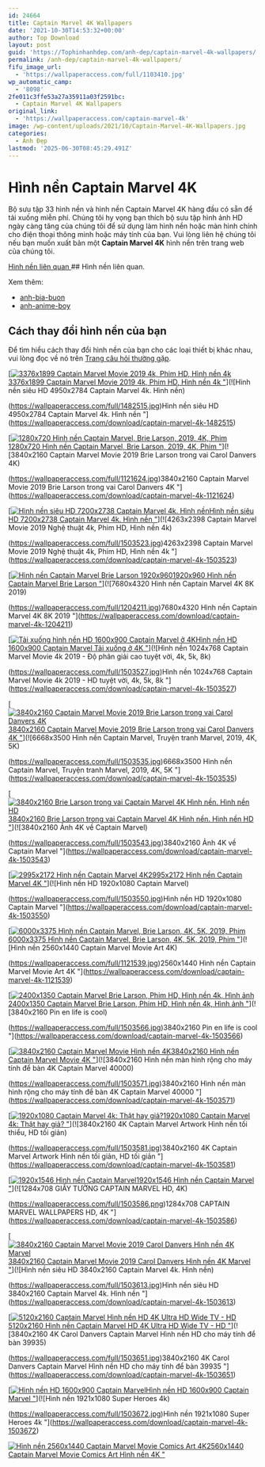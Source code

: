 ```yaml
---
id: 24664
title: Captain Marvel 4K Wallpapers
date: '2021-10-30T14:53:32+00:00'
author: Top Download
layout: post
guid: 'https://Tophinhanhdep.com/anh-dep/captain-marvel-4k-wallpapers/'
permalink: /anh-dep/captain-marvel-4k-wallpapers/
fifu_image_url:
  - 'https://wallpaperaccess.com/full/1103410.jpg'
wp_automatic_camp:
  - '8098'
2fe011c3ffe53a27a35911a03f2591bc:
  - Captain Marvel 4K Wallpapers
original_link:
  - 'https://wallpaperaccess.com/captain-marvel-4k'
image: /wp-content/uploads/2021/10/Captain-Marvel-4K-Wallpapers.jpg
categories:
  - Ảnh Đẹp
lastmod: '2025-06-30T08:45:29.491Z'
---
```

# Hình nền Captain Marvel 4K

Bộ sưu tập 33 hình nền và hình nền Captain Marvel 4K hàng đầu có sẵn để tải xuống miễn phí. Chúng tôi hy vọng bạn thích bộ sưu tập hình ảnh HD ngày càng tăng của chúng tôi để sử dụng làm hình nền hoặc màn hình chính cho điện thoại thông minh hoặc máy tính của bạn. Vui lòng liên hệ chúng tôi nếu bạn muốn xuất bản một **Captain Marvel 4K** hình nền trên trang web của chúng tôi.

[Hình nền liên quan ](#related) ## Hình nền liên quan.

   
 Xem thêm:

   
- [anh-bia-buon](https://tophinhanhdep.com/anh-bia/anh-bia-buon/)
- [anh-anime-boy](https://tophinhanhdep.com/anh-anime/anh-anime-boy/)

## Cách thay đổi hình nền của bạn

Để tìm hiểu cách thay đổi hình nền của bạn cho các loại thiết bị khác nhau, vui lòng đọc về nó trên [Trang câu hỏi thường gặp](https://tophinhanhdep.com/faq/).

  
[[![3376x1899 Captain Marvel Movie 2019 4k, Phim HD, Hình nền 4k](https://wallpaperaccess.com/full/1103410.jpg)3376x1899 Captain Marvel Movie 2019 4k, Phim HD, Hình nền 4k "](https://wallpaperaccess.com/download/captain-marvel-4k-1103410)](![Hình nền siêu HD 4950x2784 Captain Marvel 4k.  Hình nền)

(https://wallpaperaccess.com/full/1482515.jpg)Hình nền siêu HD 4950x2784 Captain Marvel 4k. Hình nền "](https://wallpaperaccess.com/download/captain-marvel-4k-1482515)

[[![1280x720 Hình nền Captain Marvel, Brie Larson, 2019, 4K, Phim](https://wallpaperaccess.com/full/1103425.jpg)1280x720 Hình nền Captain Marvel, Brie Larson, 2019, 4K, Phim "](https://wallpaperaccess.com/download/captain-marvel-4k-1103425)](![3840x2160 Captain Marvel Movie 2019 Brie Larson trong vai Carol Danvers 4K)

(https://wallpaperaccess.com/full/1121624.jpg)3840x2160 Captain Marvel Movie 2019 Brie Larson trong vai Carol Danvers 4K "](https://wallpaperaccess.com/download/captain-marvel-4k-1121624)

[[![Hình nền siêu HD 7200x2738 Captain Marvel 4k.  Hình nền](https://wallpaperaccess.com/full/1503522.jpg)Hình nền siêu HD 7200x2738 Captain Marvel 4k. Hình nền "](https://wallpaperaccess.com/download/captain-marvel-4k-1503522)](![4263x2398 Captain Marvel Movie 2019 Nghệ thuật 4k, Phim HD, Hình nền 4k)

(https://wallpaperaccess.com/full/1503523.jpg)4263x2398 Captain Marvel Movie 2019 Nghệ thuật 4k, Phim HD, Hình nền 4k "](https://wallpaperaccess.com/download/captain-marvel-4k-1503523)

[[![Hình nền Captain Marvel Brie Larson 1920x960](https://wallpaperaccess.com/full/1503524.jpg)1920x960 Hình nền Captain Marvel Brie Larson "](https://wallpaperaccess.com/download/captain-marvel-4k-1503524)](![7680x4320 Hình nền Captain Marvel 4K 8K 2019)

(https://wallpaperaccess.com/full/1204211.jpg)7680x4320 Hình nền Captain Marvel 4K 8K 2019 "](https://wallpaperaccess.com/download/captain-marvel-4k-1204211)

[[![Tải xuống hình nền HD 1600x900 Captain Marvel ở 4K](https://wallpaperaccess.com/full/1121542.png)Hình nền HD 1600x900 Captain Marvel Tải xuống ở 4K "](https://wallpaperaccess.com/download/captain-marvel-4k-1121542)](![Hình nền 1024x768 Captain Marvel Movie 4k 2019 - Độ phân giải cao tuyệt vời, 4k, 5k, 8k)

(https://wallpaperaccess.com/full/1503527.jpg)Hình nền 1024x768 Captain Marvel Movie 4k 2019 - HD tuyệt vời, 4k, 5k, 8k "](https://wallpaperaccess.com/download/captain-marvel-4k-1503527)

[[![3840x2160 Captain Marvel Movie 2019 Brie Larson trong vai Carol Danvers 4K](https://wallpaperaccess.com/full/1503532.jpg)3840x2160 Captain Marvel Movie 2019 Brie Larson trong vai Carol Danvers 4K "](https://wallpaperaccess.com/download/captain-marvel-4k-1503532)](![6668x3500 Hình nền Captain Marvel, Truyện tranh Marvel, 2019, 4K, 5K)

(https://wallpaperaccess.com/full/1503535.jpg)6668x3500 Hình nền Captain Marvel, Truyện tranh Marvel, 2019, 4K, 5K "](https://wallpaperaccess.com/download/captain-marvel-4k-1503535)

[[![3840x2160 Brie Larson trong vai Captain Marvel 4K Hình nền.  Hình nền HD](https://wallpaperaccess.com/full/1503538.jpg)3840x2160 Brie Larson trong vai Captain Marvel 4K Hình nền. Hình nền HD "](https://wallpaperaccess.com/download/captain-marvel-4k-1503538)](![3840x2160 Ảnh 4K về Captain Marvel)

(https://wallpaperaccess.com/full/1503543.jpg)3840x2160 Ảnh 4K về Captain Marvel "](https://wallpaperaccess.com/download/captain-marvel-4k-1503543)

[[![2995x2172 Hình nền Captain Marvel 4K](https://wallpaperaccess.com/full/1503548.jpg)2995x2172 Hình nền Captain Marvel 4K "](https://wallpaperaccess.com/download/captain-marvel-4k-1503548)](![Hình nền HD 1920x1080 Captain Marvel)

(https://wallpaperaccess.com/full/1503550.jpg)Hình nền HD 1920x1080 Captain Marvel "](https://wallpaperaccess.com/download/captain-marvel-4k-1503550)

[[![6000x3375 Hình nền Captain Marvel, Brie Larson, 4K, 5K, 2019, Phim](https://wallpaperaccess.com/full/1503551.jpg)6000x3375 Hình nền Captain Marvel, Brie Larson, 4K, 5K, 2019, Phim "](https://wallpaperaccess.com/download/captain-marvel-4k-1503551)](![Hình nền 2560x1440 Captain Marvel Movie Art 4K)

(https://wallpaperaccess.com/full/1121539.jpg)2560x1440 Hình nền Captain Marvel Movie Art 4K "](https://wallpaperaccess.com/download/captain-marvel-4k-1121539)

[[![2400x1350 Captain Marvel Brie Larson, Phim HD, Hình nền 4k, Hình ảnh](https://wallpaperaccess.com/full/1088169.jpg)2400x1350 Captain Marvel Brie Larson, Phim HD, Hình nền 4k, Hình ảnh "](https://wallpaperaccess.com/download/captain-marvel-4k-1088169)](![3840x2160 Pin en life is cool)

(https://wallpaperaccess.com/full/1503566.jpg)3840x2160 Pin en life is cool "](https://wallpaperaccess.com/download/captain-marvel-4k-1503566)

[[![3840x2160 Captain Marvel Movie Hình nền 4K](https://wallpaperaccess.com/full/1482507.jpg)3840x2160 Hình nền Captain Marvel Movie 4K "](https://wallpaperaccess.com/download/captain-marvel-4k-1482507)](![3840x2160 Hình nền màn hình rộng cho máy tính để bàn 4K Captain Marvel 40000)

(https://wallpaperaccess.com/full/1503571.jpg)3840x2160 Hình nền màn hình rộng cho máy tính để bàn 4K Captain Marvel 40000 "](https://wallpaperaccess.com/download/captain-marvel-4k-1503571)

[[![1920x1080 Captain Marvel 4k: Thật hay giả?](https://wallpaperaccess.com/full/1503575.jpg)1920x1080 Captain Marvel 4k: Thật hay giả? "](https://wallpaperaccess.com/download/captain-marvel-4k-1503575)](![3840x2160 4K Captain Marvel Artwork Hình nền tối thiểu, HD tối giản)

(https://wallpaperaccess.com/full/1503581.jpg)3840x2160 4K Captain Marvel Artwork Hình nền tối giản, HD tối giản "](https://wallpaperaccess.com/download/captain-marvel-4k-1503581)

[[![1920x1546 Hình nền Captain Marvel](https://wallpaperaccess.com/full/1103547.jpg)1920x1546 Hình nền Captain Marvel "](https://wallpaperaccess.com/download/captain-marvel-4k-1103547)](![1284x708 GIẤY TƯỜNG CAPTAIN MARVEL HD, 4K)

(https://wallpaperaccess.com/full/1503586.png)1284x708 CAPTAIN MARVEL WALLPAPERS HD, 4K "](https://wallpaperaccess.com/download/captain-marvel-4k-1503586)

[[![3840x2160 Captain Marvel Movie 2019 Carol Danvers Hình nền 4K Marvel](https://wallpaperaccess.com/full/1503603.jpg)3840x2160 Captain Marvel Movie 2019 Carol Danvers Hình nền 4K Marvel "](https://wallpaperaccess.com/download/captain-marvel-4k-1503603)](![Hình nền siêu HD 3840x2160 Captain Marvel 4k.  Hình nền)

(https://wallpaperaccess.com/full/1503613.jpg)Hình nền siêu HD 3840x2160 Captain Marvel 4k. Hình nền "](https://wallpaperaccess.com/download/captain-marvel-4k-1503613)

[[![5120x2160 Captain Marvel Hình nền HD 4K Ultra HD Wide TV - HD](https://wallpaperaccess.com/full/1503623.jpg)5120x2160 Hình nền Captain Marvel HD 4K Ultra HD Wide TV - HD "](https://wallpaperaccess.com/download/captain-marvel-4k-1503623)](![3840x2160 4K Carol Danvers Captain Marvel Hình nền HD cho máy tính để bàn 39935)

(https://wallpaperaccess.com/full/1503651.jpg)3840x2160 4K Carol Danvers Captain Marvel Hình nền HD cho máy tính để bàn 39935 "](https://wallpaperaccess.com/download/captain-marvel-4k-1503651)

[[![Hình nền HD 1600x900 Captain Marvel](https://wallpaperaccess.com/full/1503660.png)Hình nền HD 1600x900 Captain Marvel "](https://wallpaperaccess.com/download/captain-marvel-4k-1503660)](![Hình nền 1921x1080 Super Heroes 4k)

(https://wallpaperaccess.com/full/1503672.jpg)Hình nền 1921x1080 Super Heroes 4k "](https://wallpaperaccess.com/download/captain-marvel-4k-1503672)

[![Hình nền 2560x1440 Captain Marvel Movie Comics Art 4K](https://wallpaperaccess.com/full/1503730.jpg)2560x1440 Captain Marvel Movie Comics Art Hình nền 4K "](https://wallpaperaccess.com/download/captain-marvel-4k-1503730)
